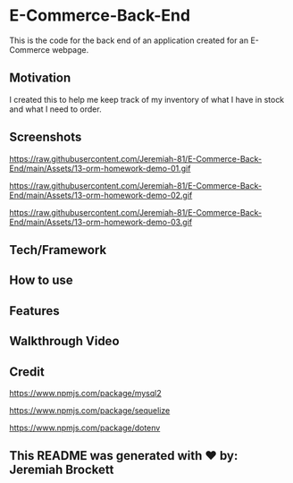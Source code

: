 # E-Commerce-Back-End

This is the code for the back end of an application created for an E-Commerce webpage.

## Motivation

I created this to help me keep track of my inventory of what I have in stock and what I need to order.

## Screenshots

https://raw.githubusercontent.com/Jeremiah-81/E-Commerce-Back-End/main/Assets/13-orm-homework-demo-01.gif

https://raw.githubusercontent.com/Jeremiah-81/E-Commerce-Back-End/main/Assets/13-orm-homework-demo-02.gif

https://raw.githubusercontent.com/Jeremiah-81/E-Commerce-Back-End/main/Assets/13-orm-homework-demo-03.gif

## Tech/Framework

## How to use

## Features

## Walkthrough Video

## Credit

https://www.npmjs.com/package/mysql2

https://www.npmjs.com/package/sequelize

https://www.npmjs.com/package/dotenv

## This README was generated with ❤️ by: Jeremiah Brockett
